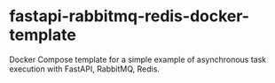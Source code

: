 # fastapi-rabbitmq-redis-docker-template
Docker Compose template for a simple example of asynchronous task execution with FastAPI, RabbitMQ, Redis.
